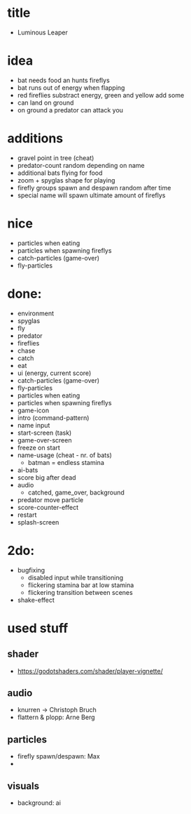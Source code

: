 # title
- Luminous Leaper

# idea
- bat needs food an hunts fireflys
- bat runs out of energy when flapping
- red fireflies substract energy, green and yellow add some
- can land on ground
- on ground a predator can attack you

# additions
- gravel point in tree (cheat)
- predator-count random depending on name
- additional bats flying for food
- zoom + spyglas shape for playing
- firefly groups spawn and despawn random after time
- special name will spawn ultimate amount of fireflys

# nice
- particles when eating
- particles when spawning fireflys
- catch-particles (game-over)
- fly-particles

# done:
- environment
- spyglas
- fly
- predator
- fireflies
- chase
- catch
- eat
- ui (energy, current score)
- catch-particles (game-over)
- fly-particles
- particles when eating
- particles when spawning fireflys
- game-icon
- intro (command-pattern)
- name input
- start-screen (task)
- game-over-screen
- freeze on start
- name-usage (cheat - nr. of bats)
    - batman = endless stamina
- ai-bats
- score big after dead
- audio
    - catched, game_over, background
- predator move particle
- score-counter-effect
- restart
- splash-screen

# 2do:
- bugfixing
    - disabled input while transitioning
    - flickering stamina bar at low stamina
    - flickering transition between scenes
- shake-effect

# used stuff
## shader
- https://godotshaders.com/shader/player-vignette/
## audio
- knurren -> Christoph Bruch
- flattern & plopp: Arne Berg
## particles
- firefly spawn/despawn: Max
- 
## visuals
- background: ai